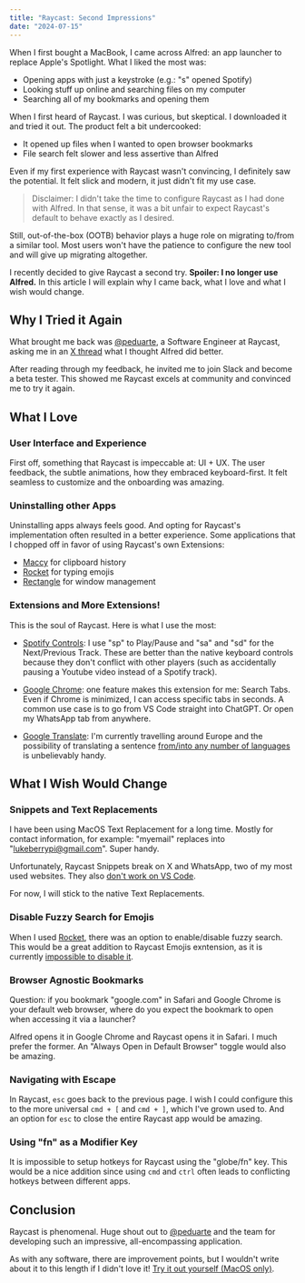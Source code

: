 ```yaml
---
title: "Raycast: Second Impressions"
date: "2024-07-15"
---
```


When I first bought a MacBook, I came across Alfred: an app launcher to replace Apple's Spotlight. What I liked the most was:

- Opening apps with just a keystroke (e.g.: "s" opened Spotify)
- Looking stuff up online and searching files on my computer
- Searching all of my bookmarks and opening them

When I first heard of Raycast. I was curious, but skeptical. I downloaded it and tried it out. The product felt a bit undercooked:

- It opened up files when I wanted to open browser bookmarks
- File search felt slower and less assertive than Alfred

Even if my first experience with Raycast wasn't convincing, I definitely saw the potential. It felt slick and modern, it just didn't fit my use case.

> Disclaimer: I didn't take the time to configure Raycast as I had done with Alfred. In that sense, it was a bit unfair to expect Raycast's default to behave exactly as I desired.

Still, out-of-the-box (OOTB) behavior plays a huge role on migrating to/from a similar tool. Most users won't have the patience to configure the new tool and will give up migrating altogether.

I recently decided to give Raycast a second try. **Spoiler: I no longer use Alfred.** In this article I will explain why I came back, what I love and what I wish would change.

## Why I Tried it Again

What brought me back was [@peduarte](https://x.com/peduarte), a Software Engineer at Raycast, asking me in an [X thread](https://x.com/peduarte/status/1793990811014865072) what I thought Alfred did better.

After reading through my feedback, he invited me to join Slack and become a beta tester. This showed me Raycast excels at community and convinced me to try it again.

## What I Love

### User Interface and Experience

First off, something that Raycast is impeccable at: UI + UX. The user feedback, the subtle animations, how they embraced keyboard-first. It felt seamless to customize and the onboarding was amazing.

### Uninstalling other Apps

Uninstalling apps always feels good. And opting for Raycast's implementation often resulted in a better experience. Some applications that I chopped off in favor of using Raycast's own Extensions:

- [Maccy](https://maccy.app/) for clipboard history
- [Rocket](https://matthewpalmer.net/rocket/) for typing emojis
- [Rectangle](https://rectangleapp.com/) for window management

### Extensions and More Extensions!

This is the soul of Raycast. Here is what I use the most:

- [Spotify Controls](https://www.raycast.com/thomas/spotify-controls): I use "sp" to Play/Pause and "sa" and "sd" for the Next/Previous Track. These are better than the native keyboard controls because they don't conflict with other players (such as accidentally pausing a Youtube video instead of a Spotify track).

- [Google Chrome](https://www.raycast.com/Codely/google-chrome): one feature makes this extension for me: Search Tabs. Even if Chrome is minimized, I can access specific tabs in seconds. A common use case is to go from VS Code straight into ChatGPT. Or open my WhatsApp tab from anywhere.

- [Google Translate](https://www.raycast.com/gebeto/translate): I'm currently travelling around Europe and the possibility of translating a sentence [from/into any number of languages](https://x.com/LukeberryPi/status/1813352420623188453) is unbelievably handy.

## What I Wish Would Change

### Snippets and Text Replacements

I have been using MacOS Text Replacement for a long time. Mostly for contact information, for example: "myemail" replaces into "lukeberrypi@gmail.com". Super handy.

Unfortunately, Raycast Snippets break on X and WhatsApp, two of my most used websites. They also [don't work on VS Code](https://x.com/LukeberryPi/status/1806094087658807370).

For now, I will stick to the native Text Replacements.

### Disable Fuzzy Search for Emojis

When I used [Rocket](https://matthewpalmer.net/rocket/), there was an option to enable/disable fuzzy search. This would be a great addition to Raycast Emojis exntension, as it is currently [impossible to disable it](https://x.com/LukeberryPi/status/1801228787826229632).

### Browser Agnostic Bookmarks

Question: if you bookmark "google.com" in Safari and Google Chrome is your default web browser, where do you expect the bookmark to open when accessing it via a launcher?

Alfred opens it in Google Chrome and Raycast opens it in Safari. I much prefer the former. An "Always Open in Default Browser" toggle would also be amazing.

### Navigating with Escape

In Raycast, `esc` goes back to the previous page. I wish I could configure this to the more universal `cmd + [` and `cmd + ]`, which I've grown used to. And an option for `esc` to close the entire Raycast app would be amazing.

### Using "fn" as a Modifier Key

It is impossible to setup hotkeys for Raycast using the "globe/fn" key. This would be a nice addition since using `cmd` and `ctrl` often leads to conflicting hotkeys between different apps.

## Conclusion

Raycast is phenomenal. Huge shout out to [@peduarte](https://x.com/peduarte) and the team for developing such an impressive, all-encompassing application.

As with any software, there are improvement points, but I wouldn't write about it to this length if I didn't love it! [Try it out yourself (MacOS only)](https://www.raycast.com/).
